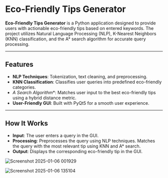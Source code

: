 # Eco-Friendly Tips Generator

**Eco-Friendly Tips Generator** is a Python application designed to provide users with actionable eco-friendly tips based on entered keywords. The project utilizes Natural Language Processing (NLP), K-Nearest Neighbors (KNN) classification, and the A* search algorithm for accurate query processing.

---

## Features
- **NLP Techniques**: Tokenization, text cleaning, and preprocessing.
- **KNN Classification**: Classifies user queries into predefined eco-friendly categories.
- **A* Search Algorithm**: Matches user input to the best eco-friendly tips using a hybrid distance metric.
- **User-Friendly GUI**: Built with PyQt5 for a smooth user experience.


---
## How It Works
- **Input**: The user enters a query in the GUI.
- **Processing**:
Preprocesses the query using NLP techniques.
Matches the query with the most relevant tip using KNN and A* search.
- **Output**: Displays the corresponding eco-friendly tip in the GUI.
  
![Screenshot 2025-01-06 001929](https://github.com/user-attachments/assets/9e8669b5-ec6b-4160-a7d1-f5385d5ea10c)  

![Screenshot 2025-01-06 135104](https://github.com/user-attachments/assets/5c8b4a9a-0c86-4c32-b040-7abfcf5816f3)
